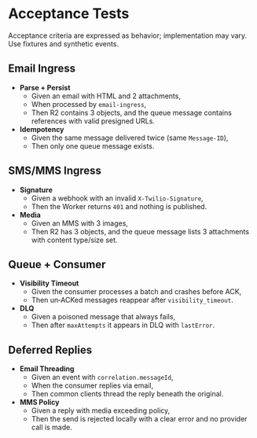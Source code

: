 # Acceptance Tests

Acceptance criteria are expressed as behavior; implementation may vary. Use fixtures and synthetic events.

## Email Ingress

- **Parse + Persist**
  - Given an email with HTML and 2 attachments,
  - When processed by `email-ingress`,
  - Then R2 contains 3 objects, and the queue message contains references with valid presigned URLs.
- **Idempotency**
  - Given the same message delivered twice (same `Message-ID`),
  - Then only one queue message exists.

## SMS/MMS Ingress

- **Signature**
  - Given a webhook with an invalid `X-Twilio-Signature`,
  - Then the Worker returns `401` and nothing is published.
- **Media**
  - Given an MMS with 3 images,
  - Then R2 has 3 objects, and the queue message lists 3 attachments with content type/size set.

## Queue + Consumer

- **Visibility Timeout**
  - Given the consumer processes a batch and crashes before ACK,
  - Then un‑ACKed messages reappear after `visibility_timeout`.
- **DLQ**
  - Given a poisoned message that always fails,
  - Then after `maxAttempts` it appears in DLQ with `lastError`.

## Deferred Replies

- **Email Threading**
  - Given an event with `correlation.messageId`,
  - When the consumer replies via email,
  - Then common clients thread the reply beneath the original.
- **MMS Policy**
  - Given a reply with media exceeding policy,
  - Then the send is rejected locally with a clear error and no provider call is made.

